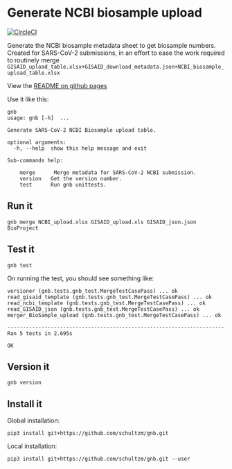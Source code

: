 # Generate NCBI biosample upload

[![CircleCI](https://circleci.com/gh/schultzm/gnb.svg?style=svg&circle-token=6be92d4e84abcddc32721c2c507b07c08810e327)](https://app.circleci.com/pipelines/github/schultzm/gnb)


Generate the NCBI biosample metadata sheet to get biosample numbers.  
Created for SARS-CoV-2 submissions, in an effort to ease the work required
to routinely merge
`GISAID_upload_table.xlsx+GISAID_download_metadata.json+NCBI_biosample_upload_table.xlsx`

View the [README on github pages](https://schultzm.github.io/gnb/)

Use it like this:

```{bash}
gnb
usage: gnb [-h]  ...

Generate SARS-CoV-2 NCBI Biosample upload table.

optional arguments:
  -h, --help  show this help message and exit

Sub-commands help:
  
    merge      Merge metadata for SARS-CoV-2 NCBI submission.
    version   Get the version number.
    test      Run gnb unittests.
```

## Run it

`gnb merge NCBI_upload.xlsx GISAID_upload.xls GISAID_json.json BioProject`

## Test it

`gnb test`

On running the test, you should see something like:  

```{bash}
versioner (gnb.tests.gnb_test.MergeTestCasePass) ... ok
read_gisaid_template (gnb.tests.gnb_test.MergeTestCasePass) ... ok
read_ncbi_template (gnb.tests.gnb_test.MergeTestCasePass) ... ok
read_GISAID_json (gnb.tests.gnb_test.MergeTestCasePass) ... ok
merger_BioSample_upload (gnb.tests.gnb_test.MergeTestCasePass) ... ok

----------------------------------------------------------------------
Ran 5 tests in 2.695s

OK
```

## Version it

`gnb version`

## Install it

Global installation:

`pip3 install git+https://github.com/schultzm/gnb.git`

Local installation:

`pip3 install git+https://github.com/schultzm/gnb.git --user`
